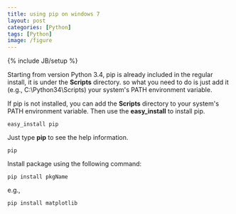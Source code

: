 ```yaml
---
title: using pip on windows 7
layout: post
categories: [Python]
tags: [Python]
image: /figure
---
```

{% include JB/setup %}

Starting from version Python 3.4, pip is already included in the regular install, it is under the **Scripts** directory. so what you need to do is just add it (e.g., C:\\Python34\\Scripts) your system's PATH environment variable.

If pip is not installed, you can add the **Scripts** directory to your system's PATH environment variable. Then use the **easy_install** to install pip.

```
easy_install pip
```

Just type **pip** to see the help information.

```
pip
```

Install package using the following command:

```
pip install pkgName
```

e.g.,

```
pip install matplotlib
```

